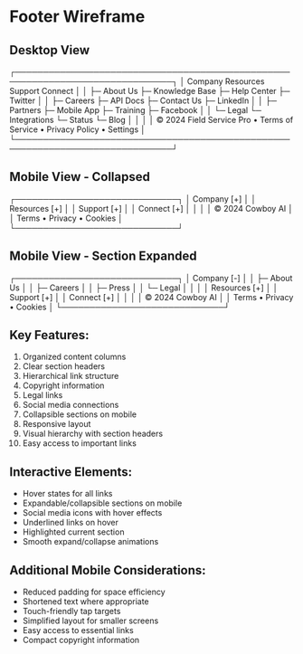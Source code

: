 # Footer Wireframe

## Desktop View
┌──────────────────────────────────────────────────────────────────────────────┐
│ Company                    Resources              Support         Connect     │
│ ├─ About Us               ├─ Knowledge Base      ├─ Help Center  ├─ Twitter  │
│ ├─ Careers                ├─ API Docs            ├─ Contact Us   ├─ LinkedIn │
│ ├─ Partners               ├─ Mobile App          ├─ Training     ├─ Facebook │
│ └─ Legal                  └─ Integrations        └─ Status       └─ Blog     │
│                                                                              │
│ © 2024 Field Service Pro • Terms of Service • Privacy Policy • Settings     │
└──────────────────────────────────────────────────────────────────────────────┘

## Mobile View - Collapsed
┌─────────────────────────────┐
│ Company               [+]   │
│ Resources             [+]   │
│ Support              [+]   │
│ Connect              [+]   │
│                           │
│ © 2024 Cowboy AI          │
│ Terms • Privacy • Cookies  │
└─────────────────────────────┘

## Mobile View - Section Expanded
┌─────────────────────────────┐
│ Company               [-]   │
│ ├─ About Us                │
│ ├─ Careers                 │
│ ├─ Press                   │
│ └─ Legal                   │
│                           │
│ Resources             [+]   │
│ Support              [+]   │
│ Connect              [+]   │
│                           │
│ © 2024 Cowboy AI          │
│ Terms • Privacy • Cookies  │
└─────────────────────────────┘

## Key Features:
1. Organized content columns
2. Clear section headers
3. Hierarchical link structure
4. Copyright information
5. Legal links
6. Social media connections
7. Collapsible sections on mobile
8. Responsive layout
9. Visual hierarchy with section headers
10. Easy access to important links

## Interactive Elements:
- Hover states for all links
- Expandable/collapsible sections on mobile
- Social media icons with hover effects
- Underlined links on hover
- Highlighted current section
- Smooth expand/collapse animations

## Additional Mobile Considerations:
- Reduced padding for space efficiency
- Shortened text where appropriate
- Touch-friendly tap targets
- Simplified layout for smaller screens
- Easy access to essential links
- Compact copyright information
